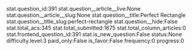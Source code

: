 stat.question_id:391
stat.question__article__live:None
stat.question__article__slug:None
stat.question__title:Perfect Rectangle
stat.question__title_slug:perfect-rectangle
stat.question__hide:False
stat.total_acs:345
stat.total_submitted:1675
stat.total_column_articles:0
stat.frontend_question_id:391
stat.is_new_question:False
status:None
difficulty.level:3
paid_only:False
is_favor:False
frequency:0
progress:0
